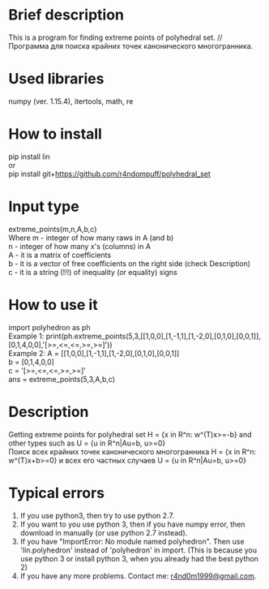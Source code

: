 # Brief description
This is a program for finding extreme points of polyhedral set. // Программа для поиска крайних точек канонического многогранника.

# Used libraries
numpy (ver. 1.15.4), itertools, math, re

# How to install
pip install lin <br/>
    or    <br/>
pip install git+https://github.com/r4ndompuff/polyhedral_set

# Input type
extreme_points(m,n,A,b,c) <br/>
Where m - integer of how many raws in A (and b) <br/>
n - integer of how many x's (columns) in A <br/>
A - it is a matrix of coefficients <br/>
b - it is a vector of free coefficients on the right side (check Description)<br/>
c - it is a string (!!!) of inequality (or equality) signs 

# How to use it
import polyhedron as ph <br/>
Example 1: print(ph.extreme_points(5,3,[[1,0,0],[1,-1,1],[1,-2,0],[0,1,0],[0,0,1]],[0,1,4,0,0],'[>=,<=,<=,>=,>=]')) <br/>
Example 2: A = [[1,0,0],[1,-1,1],[1,-2,0],[0,1,0],[0,0,1]] <br/>
b = [0,1,4,0,0] <br/>
c = '[>=,<=,<=,>=,>=]' <br/>
ans = extreme_points(5,3,A,b,c)

# Description
Getting extreme points for polyhedral set H = {x in R^n: w^(T)x>=-b} and other types such as U = {u in R^n|Au=b, u>=0} <br/>
Поиск всех крайних точек канонического многогранника H = {x in R^n: w^(T)x+b>=0} и всех его частных случаев U = {u in R^n|Au=b, u>=0}

# Typical errors
1) If you use python3, then try to use python 2.7. <br/>
2) If you want to you use python 3, then if you have numpy error, then download in manually (or use python 2.7 instead). <br/>
3) If you have "ImportError: No module named polyhedron". Then use 'lin.polyhedron' instead of 'polyhedron' in import. (This is because you use python 3 or install python 3, when you already had the best python 2)
4) If you have any more problems. Contact me: r4nd0m1999@gmail.com.
